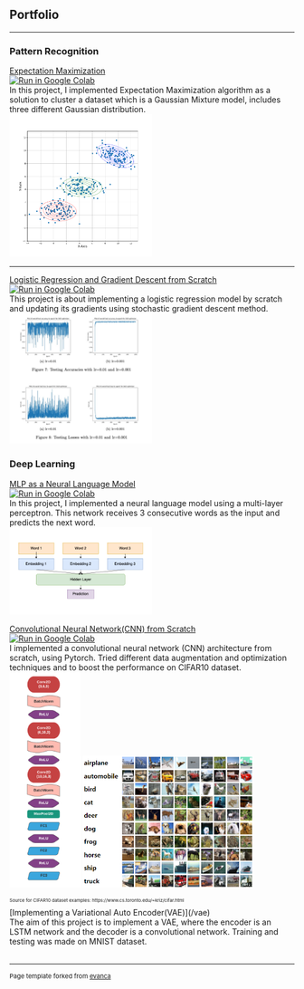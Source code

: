 <!-- Google tag (gtag.js) -->
<script async src="https://www.googletagmanager.com/gtag/js?id=G-TLK47QPQQP"></script>
<script>
  window.dataLayer = window.dataLayer || [];
  function gtag(){dataLayer.push(arguments);}
  gtag('js', new Date());

  gtag('config', 'G-TLK47QPQQP');
</script>

## Portfolio

---

### Pattern Recognition
[Expectation Maximization](/expectation_maximization)
<br/>
[![Run in Google Colab](https://img.shields.io/badge/Colab-Run_in_Google_Colab-blue?logo=Google&logoColor=FDBA18)](https://colab.research.google.com/drive/1yFvVDUvC9DnX8tVPWCbFdOVhbv_p6XYo?usp=sharing)
<br/>
In this project, I implemented Expectation Maximization algorithm as a solution to cluster a dataset which is a Gaussian Mixture model, includes three different Gaussian distribution.
<br/>
<img src="images/pr_hw2_final.png" width="50%" height="50%"/>

---
[Logistic Regression and Gradient Descent from Scratch](/log_res)
<br/>
[![Run in Google Colab](https://img.shields.io/badge/Colab-Run_in_Google_Colab-blue?logo=Google&logoColor=FDBA18)](https://colab.research.google.com/drive/1tppXFSwrH6FGpr4SyDZq87c1143Hchi5?usp=sharing)
<br/>
This project is about implementing a logistic regression model by scratch and updating its gradients using stochastic gradient descent method.
<br/>
<img src="images/pr3_hw_accuracies.jpg" width="50%" height="50%"/>

### Deep Learning

[MLP as a Neural Language Model](/mlp_language)
<br/>
[![Run in Google Colab](https://img.shields.io/badge/Colab-Run_in_Google_Colab-blue?logo=Google&logoColor=FDBA18)](https://colab.research.google.com/drive/1cGu0hQV7VCacA_hB8RMrfe5i83WBRHys?usp=sharing)
<br/>
In this project, I implemented a neural language model using a multi-layer perceptron. This network receives 3 consecutive words as the input and predicts the next word.
<br/>
<img src="images/mlp.png" width="50%" height="50%"/>

[Convolutional Neural Network(CNN) from Scratch](/cnn_from_scratch)
<br/>
[![Run in Google Colab](https://img.shields.io/badge/Colab-Run_in_Google_Colab-blue?logo=Google&logoColor=FDBA18)](https://colab.research.google.com/drive/1d2LrO9w4i4dv6gweiRoekQ6baSQJwzbl?usp=sharing)
<br/>
I implemented a convolutional neural network (CNN) architecture from scratch, using Pytorch. Tried different data augmentation and optimization techniques and to boost the performance on CIFAR10 dataset.
<br/>
<img src="images/model9.png" width="25%" height="25%"/>
<img src="images/cifar10.png" width="60%" height="60%"/>
<p style="font-size:8px;">Source for CIFAR10 dataset examples: https://www.cs.toronto.edu/~kriz/cifar.html</p>
[Implementing a Variational Auto Encoder(VAE)](/vae)
<br/>
The aim of this project is to implement a VAE, where the encoder is an LSTM network and the decoder is a convolutional network. Training and testing was made on MNIST dataset.
<br/>
<br/>

---
<p style="font-size:11px">Page template forked from <a href="https://github.com/evanca/quick-portfolio">evanca</a></p>
<!-- Remove above link if you don't want to attibute -->
